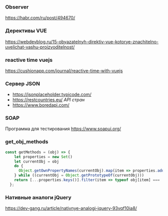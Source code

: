 ### Observer
https://habr.com/ru/post/494670/
### Дерективы VUE
https://webdevblog.ru/15-obyazatelnyh-direktiv-vue-kotorye-znachitelno-uvelichat-vashu-proizvoditelnost/
### reactive time vuejs
https://cushionapp.com/journal/reactive-time-with-vuejs
### Сервер JSON
* https://jsonplaceholder.typicode.com/
* https://restcountries.eu/ *API стран*
* https://www.boredapi.com/
### SOAP
Программа для тестирования https://www.soapui.org/
### get_obj_methods
```js
const getMethods = (obj) => {
    let properties = new Set()
    let currentObj = obj
    do {
      Object.getOwnPropertyNames(currentObj).map(item => properties.add(item))
    } while ((currentObj = Object.getPrototypeOf(currentObj)))
    return [...properties.keys()].filter(item => typeof obj[item] === 'function')
  };
  ```
### Нативные аналоги jQuery 
https://dev-gang.ru/article/nativnye-analogi-jquery-93vqf10ia8/
